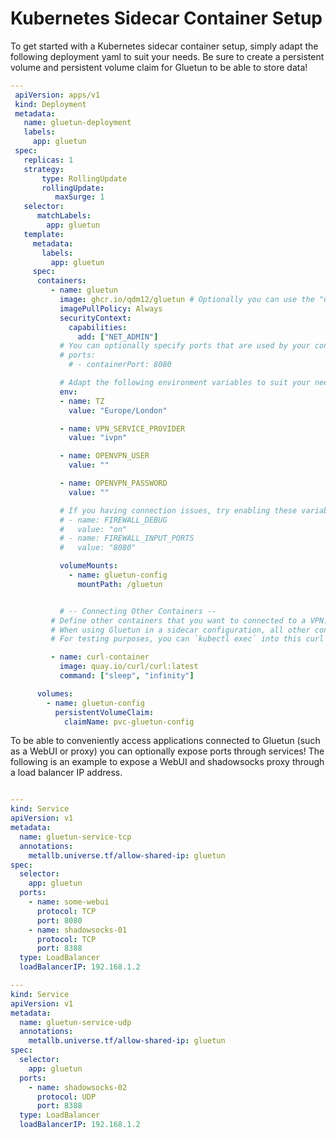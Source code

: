 # Kubernetes Sidecar Container Setup

To get started with a Kubernetes sidecar container setup, simply adapt the following deployment yaml to suit your needs. Be sure to create a persistent volume and persistent volume claim for Gluetun to be able to store data!

```yaml
---
 apiVersion: apps/v1
 kind: Deployment
 metadata:
   name: gluetun-deployment
   labels:
     app: gluetun
 spec:
   replicas: 1
   strategy:
       type: RollingUpdate
       rollingUpdate:
          maxSurge: 1
   selector:
      matchLabels:
        app: gluetun
   template:
     metadata:
       labels:
         app: gluetun
     spec:
      containers:
         - name: gluetun
           image: ghcr.io/qdm12/gluetun # Optionally you can use the "qmcgaw/gluetun" image as well as specify what version of Gluetun you desire
           imagePullPolicy: Always
           securityContext:
             capabilities:
               add: ["NET_ADMIN"]
           # You can optionally specify ports that are used by your containers, but it is not strictly necessary
           # ports:
             # - containerPort: 8080

           # Adapt the following environment variables to suit your needs and VPN provider
           env:
           - name: TZ
             value: "Europe/London"

           - name: VPN_SERVICE_PROVIDER
             value: "ivpn"

           - name: OPENVPN_USER
             value: ""

           - name: OPENVPN_PASSWORD
             value: ""

           # If you having connection issues, try enabling these variables to help diagnose it.
           # - name: FIREWALL_DEBUG
           #   value: "on"
           # - name: FIREWALL_INPUT_PORTS
           #   value: "8080"

           volumeMounts:
             - name: gluetun-config
               mountPath: /gluetun


           # -- Connecting Other Containers --
         # Define other containers that you want to connected to a VPN.
         # When using Gluetun in a sidecar configuration, all other containers will use Gluetun's VPN connection.
         # For testing purposes, you can `kubectl exec` into this curl container and run `curl https://ipinfo.io` to test your connection!

         - name: curl-container
           image: quay.io/curl/curl:latest
           command: ["sleep", "infinity"]

      volumes:
        - name: gluetun-config
          persistentVolumeClaim:
            claimName: pvc-gluetun-config

```

To be able to conveniently access applications connected to Gluetun (such as a WebUI or proxy) you can optionally expose ports through services! The following is an example to expose a WebUI and shadowsocks proxy through a load balancer IP address.

```yaml

---
kind: Service
apiVersion: v1
metadata:
  name: gluetun-service-tcp
  annotations:
    metallb.universe.tf/allow-shared-ip: gluetun
spec:
  selector:
    app: gluetun
  ports:
    - name: some-webui
      protocol: TCP
      port: 8080
    - name: shadowsocks-01
      protocol: TCP
      port: 8388
  type: LoadBalancer
  loadBalancerIP: 192.168.1.2

---
kind: Service
apiVersion: v1
metadata:
  name: gluetun-service-udp
  annotations:
    metallb.universe.tf/allow-shared-ip: gluetun
spec:
  selector:
    app: gluetun
  ports:
    - name: shadowsocks-02
      protocol: UDP
      port: 8388
  type: LoadBalancer
  loadBalancerIP: 192.168.1.2
```
